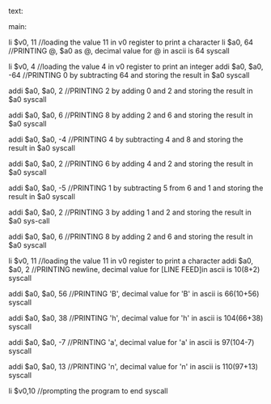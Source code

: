 text:

main:

li $v0, 11        //loading the value 11 in v0 register to print a character
li $a0, 64              //PRINTING @, $a0 as @, decimal value for @ in ascii is 64
syscall

li $v0, 4        //loading the value 4 in v0 register to print an integer
addi $a0, $a0, -64       //PRINTING 0 by subtracting 64 and storing the result in $a0
syscall

addi $a0, $a0, 2      //PRINTING 2 by adding 0 and 2 and storing the result in $a0
syscall

addi $a0, $a0, 6       //PRINTING 8 by adding 2 and 6 and storing the result in $a0
syscall

addi $a0, $a0, -4      //PRINTING 4 by subtracting 4 and 8 and storing the result in $a0
syscall

addi $a0, $a0, 2       //PRINTING 6 by adding 4 and 2 and storing the result in $a0
syscall

addi $a0, $a0, -5    //PRINTING 1 by subtracting 5 from 6 and 1 and storing the result in $a0
syscall

addi $a0, $a0, 2      //PRINTING 3 by adding 1 and 2 and storing the result in $a0
sys-call

addi $a0, $a0, 6      //PRINTING 8 by adding 2 and 6 and storing the result in $a0
syscall

li $v0, 11        //loading the value 11 in v0 register to print a character
addi $a0, $a0, 2      //PRINTING newline, decimal value for [LINE FEED]in ascii is 10(8+2)
syscall

addi $a0, $a0, 56      //PRINTING 'B', decimal value for 'B' in ascii is 66(10+56)
syscall

addi $a0, $a0, 38     //PRINTING 'h', decimal value for 'h' in ascii is 104(66+38)
syscall

addi $a0, $a0, -7      //PRINTING 'a', decimal value for 'a' in ascii is 97(104-7)
syscall

addi $a0, $a0, 13      //PRINTING 'n', decimal value for 'n' in ascii is 110(97+13)
syscall




li $v0,10        //prompting the program to end
syscall
